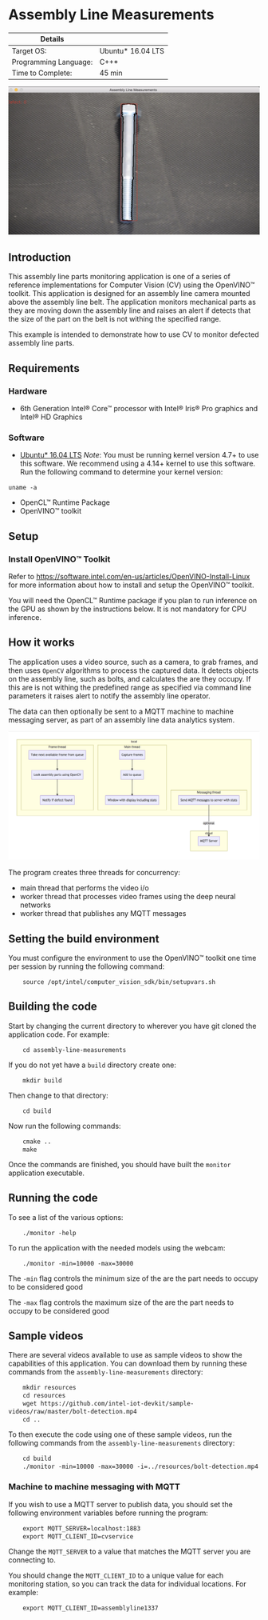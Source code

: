 # Assembly Line Measurements

| Details            |              |
|-----------------------|---------------|
| Target OS:            |  Ubuntu\* 16.04 LTS   |
| Programming Language: |  C++\* |
| Time to Complete:     |  45 min     |

![app image](./images/assembly-line-monitor.png)

## Introduction

This assembly line parts monitoring application is one of a series of reference implementations for Computer Vision (CV) using the OpenVINO™ toolkit. This application is designed for an assembly line camera mounted above the assembly line belt. The application monitors mechanical parts as they are moving down the assembly line and raises an alert if detects that the size of the part on the belt is not withing the specified range.

This example is intended to demonstrate how to use CV to monitor defected assembly line parts.

## Requirements

### Hardware
* 6th Generation Intel® Core™ processor with Intel® Iris® Pro graphics and Intel® HD Graphics

### Software
* [Ubuntu\* 16.04 LTS](http://releases.ubuntu.com/16.04/)
*Note*: You must be running kernel version 4.7+ to use this software. We recommend using a 4.14+ kernel to use this software. Run the following command to determine your kernel version:
```
uname -a
```
* OpenCL™ Runtime Package
* OpenVINO™ toolkit

## Setup

### Install OpenVINO™ Toolkit
Refer to https://software.intel.com/en-us/articles/OpenVINO-Install-Linux for more information about how to install and setup the OpenVINO™ toolkit.

You will need the OpenCL™ Runtime package if you plan to run inference on the GPU as shown by the
instructions below. It is not mandatory for CPU inference.

## How it works

The application uses a video source, such as a camera, to grab frames, and then uses `OpenCV` algorithms to process the captured data. It detects objects on the assembly line, such as bolts, and calculates the are they occupy. If this are is not withing the predefined range as specified via command line parameters it raises alert to notify the assembly line operator.

The data can then optionally be sent to a MQTT machine to machine messaging server, as part of an assembly line data analytics system.

![Code organization](./images/arch3.png)

The program creates three threads for concurrency:

- main thread that performs the video i/o
- worker thread that processes video frames using the deep neural networks
- worker thread that publishes any MQTT messages

## Setting the build environment

You must configure the environment to use the OpenVINO™ toolkit one time per session by running the following command:
```
    source /opt/intel/computer_vision_sdk/bin/setupvars.sh
```

## Building the code

Start by changing the current directory to wherever you have git cloned the application code. For example:
```
    cd assembly-line-measurements
```

If you do not yet have a `build` directory create one:
```
    mkdir build
```

Then change to that directory:
```
    cd build
```

Now run the following commands:
```
    cmake ..
    make
```

Once the commands are finished, you should have built the `monitor` application executable.

## Running the code

To see a list of the various options:
```
    ./monitor -help
```

To run the application with the needed models using the webcam:
```
    ./monitor -min=10000 -max=30000
```

The `-min` flag controls the minimum size of the are the part needs to occupy to be considered good

The `-max` flag controls the maximum size of the are the part needs to occupy to be considered good

## Sample videos

There are several videos available to use as sample videos to show the capabilities of this application. You can download them by running these commands from the `assembly-line-measurements` directory:
```
    mkdir resources
    cd resources
    wget https://github.com/intel-iot-devkit/sample-videos/raw/master/bolt-detection.mp4
    cd ..
```

To then execute the code using one of these sample videos, run the following commands from the `assembly-line-measurements` directory:
```
    cd build
    ./monitor -min=10000 -max=30000 -i=../resources/bolt-detection.mp4
```

### Machine to machine messaging with MQTT

If you wish to use a MQTT server to publish data, you should set the following environment variables before running the program:
```
    export MQTT_SERVER=localhost:1883
    export MQTT_CLIENT_ID=cvservice
```

Change the `MQTT_SERVER` to a value that matches the MQTT server you are connecting to.

You should change the `MQTT_CLIENT_ID` to a unique value for each monitoring station, so you can track the data for individual locations. For example:
```
    export MQTT_CLIENT_ID=assemblyline1337
```
